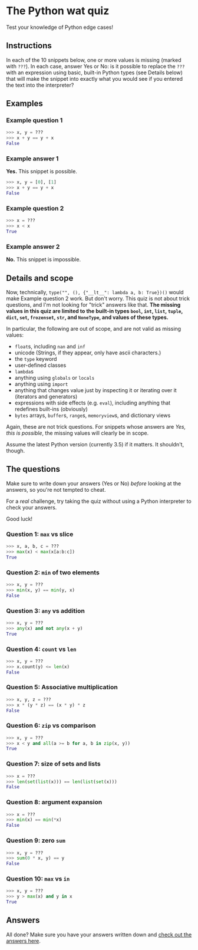 # The Python wat quiz

Test your knowledge of Python edge cases!

## Instructions

In each of the 10 snippets below, one or more values is missing (marked with `???`). In each case, answer Yes or No: is it possible to replace the `???` with an expression using basic, built-in Python types (see Details below) that will make the snippet into exactly what you would see if you entered the text into the interpreter?

## Examples

### Example question 1

```python
>>> x, y = ???
>>> x + y == y + x
False
```

### Example answer 1

**Yes.** This snippet is possible.

```python
>>> x, y = [0], [1]
>>> x + y == y + x
False
```

### Example question 2

```python
>>> x = ???
>>> x < x
True
```

### Example answer 2

**No.** This snippet is impossible.

## Details and scope

Now, technically, `type("", (), {"__lt__": lambda a, b: True})()` would make Example question 2 work. But don't worry. This quiz is not about trick questions, and I'm not looking for "trick" answers like that. **The missing values in this quiz are limited to the built-in types `bool`, `int`, `list`, `tuple`, `dict`, `set`, `frozenset`, `str`, and `NoneType`, and values of these types.**

In particular, the following are out of scope, and are not valid as missing values:

* `float`s, including `nan` and `inf`
* unicode (Strings, if they appear, only have ascii characters.)
* the `type` keyword
* user-defined classes
* `lambda`s
* anything using `globals` or `locals`
* anything using `import`
* anything that changes value just by inspecting it or iterating over it (iterators and generators)
* expressions with side effects (e.g. `eval`), including anything that redefines built-ins (obviously)
* `bytes` arrays, `buffer`s, `range`s, `memoryview`s, and dictionary views

Again, these are not trick questions. For snippets whose answers are *Yes, this is possible*, the missing values will clearly be in scope.

Assume the latest Python version (currently 3.5) if it matters. It shouldn't, though.

## The questions

Make sure to write down your answers (Yes or No) *before* looking at the answers, so you're not tempted to cheat.

For a *real* challenge, try taking the quiz without using a Python interpreter to check your answers.

Good luck!

### Question 1: `max` vs slice

```python
>>> x, a, b, c = ???
>>> max(x) < max(x[a:b:c])
True
```

### Question 2: `min` of two elements

```python
>>> x, y = ???
>>> min(x, y) == min(y, x)
False
```

### Question 3: `any` vs addition

```python
>>> x, y = ???
>>> any(x) and not any(x + y)
True
```

### Question 4: `count` vs `len`

```python
>>> x, y = ???
>>> x.count(y) <= len(x)
False
```

### Question 5: Associative multiplication

```python
>>> x, y, z = ???
>>> x * (y * z) == (x * y) * z
False
```

### Question 6: `zip` vs comparison

```python
>>> x, y = ???
>>> x < y and all(a >= b for a, b in zip(x, y))
True
```

### Question 7: size of sets and lists

```python
>>> x = ???
>>> len(set(list(x))) == len(list(set(x)))
False
```

### Question 8: argument expansion

```python
>>> x = ???
>>> min(x) == min(*x)
False
```

### Question 9: zero `sum`

```python
>>> x, y = ???
>>> sum(0 * x, y) == y
False
```

### Question 10: `max` vs `in`

```python
>>> x, y = ???
>>> y > max(x) and y in x
True
```

## Answers

All done? Make sure you have your answers written down and [check out the answers here](https://github.com/cosmologicon/pywat/blob/master/quiz-answers.md).

